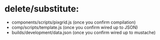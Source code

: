 # delete/substitute:

- components/scripts/pixgrid.js (once you confirm compilation)
- comp/scripts/template.js (once you confirm wired up to JSON)
- builds/development/data.json (once you confirm wired up to mustache)

